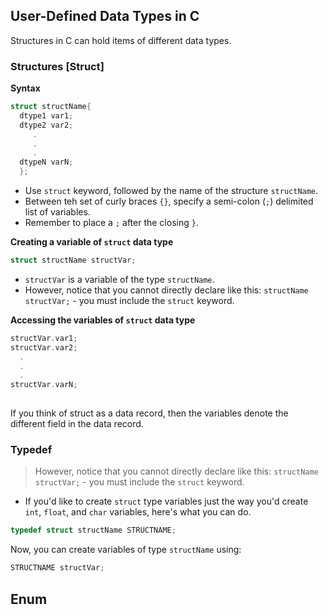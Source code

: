 ## User-Defined Data Types in C
Structures in C can hold items of different data types.

### Structures [Struct]
**Syntax**
```c
struct structName{
  dtype1 var1;
  dtype2 var2;
     .
     .
     .
  dtypeN varN;
  };

```
- Use `struct` keyword, followed by the name of the structure `structName`.
- Between teh set of curly braces `{}`, specify a semi-colon (`;`) delimited list of variables.
- Remember to place a `;` after the closing `}`.

**Creating a variable of `struct` data type**
```c
struct structName structVar;
```
- `structVar` is a variable of the type `structName`.
- However, notice that you cannot directly declare like this: `structName structVar;` - you must include the `struct` keyword.

**Accessing the variables of `struct` data type**
```c
structVar.var1;
structVar.var2;
  .
  .
  .
structVar.varN;
 
```

If you think of struct as a data record, then the variables denote the different field in the data record.

### Typedef

> However, notice that you cannot directly declare like this: `structName structVar;` - you must include the `struct` keyword.

- If you'd like to create `struct` type variables just the way you'd create `int`, `float`, and `char` variables, here's what you can do.

```c
typedef struct structName STRUCTNAME;
```

Now, you can create variables of type `structName` using:
```c
STRUCTNAME structVar;
```

## Enum


